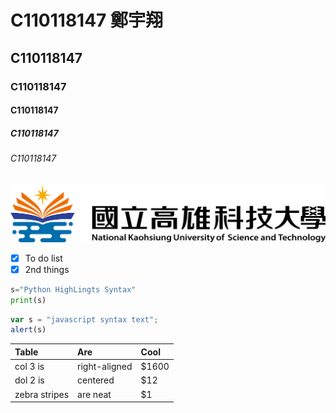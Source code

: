 # C110118147 鄭宇翔
## C110118147
### C110118147
#### C110118147
##### C110118147
###### C110118147

![NKUST](nkust.png)

- [X] To do list 
- [X] 2nd things

```python
s="Python HighLingts Syntax"
print(s)
```


```js
var s = "javascript syntax text";
alert(s)
```
|Table |Are  |Cool|
| :------------| :-----------| :---|
|col 3 is      |right-aligned|$1600|
|dol 2 is      |centered     |$12  |
|zebra stripes |are neat     |$1   |
